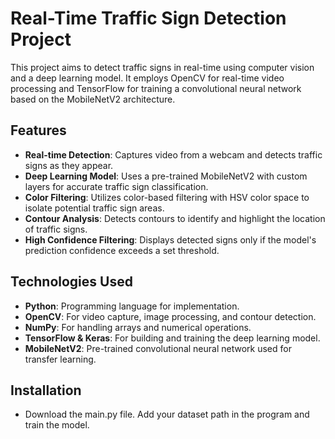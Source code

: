 # Real-Time Traffic Sign Detection Project

This project aims to detect traffic signs in real-time using computer vision and a deep learning model. It employs OpenCV for real-time video processing and TensorFlow for training a convolutional neural network based on the MobileNetV2 architecture.

## Features
- **Real-time Detection**: Captures video from a webcam and detects traffic signs as they appear.
- **Deep Learning Model**: Uses a pre-trained MobileNetV2 with custom layers for accurate traffic sign classification.
- **Color Filtering**: Utilizes color-based filtering with HSV color space to isolate potential traffic sign areas.
- **Contour Analysis**: Detects contours to identify and highlight the location of traffic signs.
- **High Confidence Filtering**: Displays detected signs only if the model's prediction confidence exceeds a set threshold.

## Technologies Used
- **Python**: Programming language for implementation.
- **OpenCV**: For video capture, image processing, and contour detection.
- **NumPy**: For handling arrays and numerical operations.
- **TensorFlow & Keras**: For building and training the deep learning model.
- **MobileNetV2**: Pre-trained convolutional neural network used for transfer learning.

## Installation
- Download the main.py file. Add your dataset path in the program and train the model.
